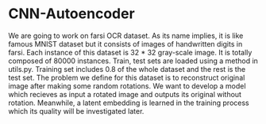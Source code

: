 # CNN-Autoencoder
We are going to work on farsi OCR dataset. As its name implies, it is like famous MNIST dataset but it consists of images of handwritten digits in farsi. Each instance of this dataset is 32 * 32 gray-scale image. It is totally composed of 80000 instances. Train, test sets are loaded using a method in utils.py. Training set includes 0.8 of the whole dataset and the rest is the test set.
The problem we define for this dataset is to reconstruct original image after making some random rotations. We want to develop a model which recieves as input a rotated image and outputs its original without rotation. Meanwhile, a latent embedding is learned in the training process which its quality will be investigated later.
